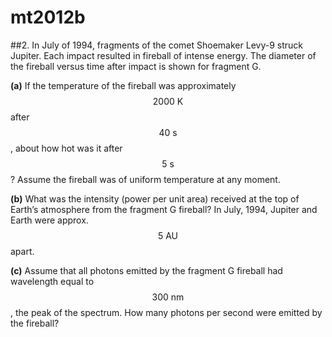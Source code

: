 # mt2012b

##2.
In July of 1994, fragments of the comet Shoemaker Levy-9 struck Jupiter. Each impact resulted in fireball of intense energy. The diameter of the fireball versus time after impact is shown for fragment G.

**(a)** If the temperature of the fireball was approximately
$$2000\:\text{K}$$ after $$40\:\text{s}$$, about how hot was it after $$5\:\text{s}$$? Assume the fireball was of uniform temperature at any moment.

**(b)** What was the intensity (power per unit area) received at the top of Earth’s atmosphere from the fragment G fireball? In July, 1994, Jupiter and Earth were approx. $$5\:\text{AU}$$ apart.

**(c)** Assume that all photons emitted by the fragment G fireball had wavelength equal to $$300\:\text{nm}$$, the peak of the spectrum. How many photons per second were emitted by the fireball?